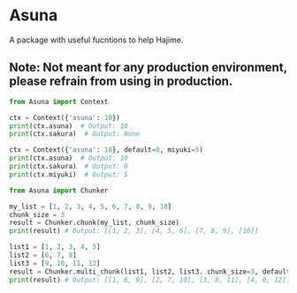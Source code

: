 # Asuna
A package with useful fucntions to help Hajime.


## Note: Not meant for any production environment, please refrain from using in production.


```py
from Asuna import Context

ctx = Context({'asuna': 10})
print(ctx.asuna)  # Output: 10
print(ctx.sakura)  # Output: None

ctx = Context({'asuna': 10}, default=0, miyuki=5)
print(ctx.asuna)  # Output: 10
print(ctx.sakura)  # Output: 0
print(ctx.miyuki)  # Output: 5
```

```py
from Asuna import Chunker

my_list = [1, 2, 3, 4, 5, 6, 7, 8, 9, 10]
chunk_size = 3
result = Chunker.chunk(my_list, chunk_size)
print(result) # Output: [[1, 2, 3], [4, 5, 6], [7, 8, 9], [10]]

list1 = [1, 2, 3, 4, 5]
list2 = [6, 7, 8]
list3 = [9, 10, 11, 12]
result = Chunker.multi_chunk(list1, list2, list3. chunk_size=3, default_value=0)
print(result) # Output: [[1, 6, 9], [2, 7, 10], [3, 8, 11], [4, 0, 12], [5, 0, 0]]
```